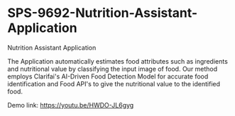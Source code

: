 # SPS-9692-Nutrition-Assistant-Application
Nutrition Assistant Application

The Application automatically estimates food attributes such as ingredients and nutritional value by classifying the input image of food. Our method employs Clarifai's AI-Driven Food Detection Model for accurate food identification and Food API's to give the nutritional value to the identified food.

Demo link: https://youtu.be/HWDO-JL6gyg

